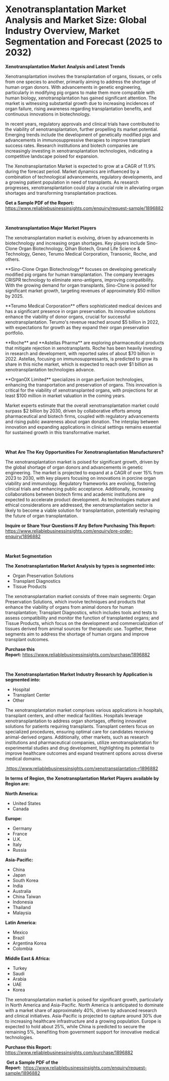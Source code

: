 <p><h1>Xenotransplantation Market Analysis and Market Size: Global Industry Overview, Market Segmentation and Forecast (2025 to 2032)</h1></p><p><strong>Xenotransplantation Market Analysis and Latest Trends</strong></p>
<p><p>Xenotransplantation involves the transplantation of organs, tissues, or cells from one species to another, primarily aiming to address the shortage of human organ donors. With advancements in genetic engineering, particularly in modifying pig organs to make them more compatible with human biology, xenotransplantation has gained significant attention. The market is witnessing substantial growth due to increasing incidences of organ failure, rising awareness regarding transplantation benefits, and continuous innovations in biotechnology.</p><p>In recent years, regulatory approvals and clinical trials have contributed to the viability of xenotransplantation, further propelling its market potential. Emerging trends include the development of genetically modified pigs and advancements in immunosuppressive therapies to improve transplant success rates. Research institutions and biotech companies are increasingly investing in xenotransplantation technologies, indicating a competitive landscape poised for expansion.</p><p>The Xenotransplantation Market is expected to grow at a CAGR of 11.9% during the forecast period. Market dynamics are influenced by a combination of technological advancements, regulatory developments, and a growing patient population in need of transplants. As research progresses, xenotransplantation could play a crucial role in alleviating organ shortages and transforming transplantation practices.</p></p>
<p><strong>Get a Sample PDF of the Report:&nbsp;</strong> <a href="https://www.reliablebusinessinsights.com/enquiry/request-sample/1896882?utm_campaign=2799&utm_medium=2&utm_source=Github&utm_content=ia&utm_term=19042025&utm_id=xenotransplantation">https://www.reliablebusinessinsights.com/enquiry/request-sample/1896882</a></p>
<p>&nbsp;</p>
<p><strong>Xenotransplantation Major Market Players</strong></p>
<p><p>The xenotransplantation market is evolving, driven by advancements in biotechnology and increasing organ shortages. Key players include Sino-Clone Organ Biotechnology, Qihan Biotech, Grand Life Science & Technology, Geneo, Terumo Medical Corporation, Transonic, Roche, and others.</p><p>**Sino-Clone Organ Biotechnology** focuses on developing genetically modified pig organs for human transplantation. The company leverages CRISPR technology to eliminate xeno-antigens, improving compatibility. With the growing demand for organ transplants, Sino-Clone is poised for significant market growth, targeting revenues of approximately $50 million by 2025.</p><p>**Terumo Medical Corporation** offers sophisticated medical devices and has a significant presence in organ preservation. Its innovative solutions enhance the viability of donor organs, crucial for successful xenotransplantation. Terumo's revenue reached around $5 billion in 2022, with expectations for growth as they expand their organ preservation portfolio.</p><p>**Roche** and **Astellas Pharma** are exploring pharmaceutical products that mitigate rejection in xenotransplants. Roche has been heavily investing in research and development, with reported sales of about $70 billion in 2022. Astellas, focusing on immunosuppressants, is predicted to grow its share in this niche market, which is expected to reach over $1 billion as xenotransplantation technologies advance.</p><p>**OrganOX Limited** specializes in organ perfusion technologies, enhancing the transportation and preservation of organs. This innovation is critical for the viability of xenotransplanted organs, with projections for at least $100 million in market valuation in the coming years.</p><p>Market experts estimate that the overall xenotransplantation market could surpass $2 billion by 2030, driven by collaborative efforts among pharmaceutical and biotech firms, coupled with regulatory advancements and rising public awareness about organ donation. The interplay between innovation and expanding applications in clinical settings remains essential for sustained growth in this transformative market.</p></p>
<p>&nbsp;</p>
<p><strong>What Are The Key Opportunities For Xenotransplantation Manufacturers?</strong></p>
<p><p>The xenotransplantation market is poised for significant growth, driven by the global shortage of organ donors and advancements in genetic engineering. The market is projected to expand at a CAGR of over 15% from 2023 to 2030, with key players focusing on innovations in porcine organ viability and immunology. Regulatory frameworks are evolving, fostering clinical trials and enhancing public acceptance. Additionally, increasing collaborations between biotech firms and academic institutions are expected to accelerate product development. As technologies mature and ethical considerations are addressed, the xenotransplantation sector is likely to become a viable solution for transplantation, potentially reshaping the future of organ transplantation.</p></p>
<p><strong>Inquire or Share Your Questions If Any Before Purchasing This Report:</strong> <a href="https://www.reliablebusinessinsights.com/enquiry/pre-order-enquiry/1896882?utm_campaign=2799&utm_medium=2&utm_source=Github&utm_content=ia&utm_term=19042025&utm_id=xenotransplantation">https://www.reliablebusinessinsights.com/enquiry/pre-order-enquiry/1896882</a></p>
<p>&nbsp;</p>
<p><strong>Market Segmentation</strong></p>
<p><strong>The Xenotransplantation Market Analysis by types is segmented into:</strong></p>
<p><ul><li>Organ Preservation Solutions</li><li>Transplant Diagnostics</li><li>Tissue Products</li></ul></p>
<p><p>The xenotransplantation market consists of three main segments: Organ Preservation Solutions, which involve techniques and products that enhance the viability of organs from animal donors for human transplantation; Transplant Diagnostics, which includes tools and tests to assess compatibility and monitor the function of transplanted organs; and Tissue Products, which focus on the development and commercialization of tissues derived from animal sources for therapeutic use. Together, these segments aim to address the shortage of human organs and improve transplant outcomes.</p></p>
<p><strong>Purchase this Report:&nbsp;</strong><a href="https://www.reliablebusinessinsights.com/purchase/1896882?utm_campaign=2799&utm_medium=2&utm_source=Github&utm_content=ia&utm_term=19042025&utm_id=xenotransplantation">https://www.reliablebusinessinsights.com/purchase/1896882</a></p>
<p>&nbsp;</p>
<p><strong>The Xenotransplantation Market Industry Research by Application is segmented into:</strong></p>
<p><ul><li>Hospital</li><li>Transplant Center</li><li>Other</li></ul></p>
<p><p>The xenotransplantation market comprises various applications in hospitals, transplant centers, and other medical facilities. Hospitals leverage xenotransplantation to address organ shortages, offering innovative solutions for patients requiring transplants. Transplant centers focus on specialized procedures, ensuring optimal care for candidates receiving animal-derived organs. Additionally, other markets, such as research institutions and pharmaceutical companies, utilize xenotransplantation for experimental studies and drug development, highlighting its potential to improve healthcare outcomes and expand treatment options across diverse medical domains.</p></p>
<p><a href="https://www.reliablebusinessinsights.com/xenotransplantation-r1896882?utm_campaign=2799&utm_medium=2&utm_source=Github&utm_content=ia&utm_term=19042025&utm_id=xenotransplantation">&nbsp;https://www.reliablebusinessinsights.com/xenotransplantation-r1896882</a></p>
<p><strong>In terms of Region, the Xenotransplantation Market Players available by Region are:</strong></p>
<p>
    <p> <strong> North America: </strong>
        <ul>
            <li>United States</li>
            <li>Canada</li>
        </ul>
        </p> 
    <p> <strong> Europe: </strong>
        <ul>
            <li>Germany</li>
            <li>France</li>
            <li>U.K.</li>
            <li>Italy</li>
            <li>Russia</li>
        </ul>
        </p> 
    <p> <strong> Asia-Pacific: </strong>
        <ul>
            <li>China</li>
            <li>Japan</li>
            <li>South Korea</li>
            <li>India</li>
            <li>Australia</li>
            <li>China Taiwan</li>
            <li>Indonesia</li>
            <li>Thailand</li>
            <li>Malaysia</li>
        </ul>
        </p> 
    <p> <strong> Latin America: </strong>
        <ul>
            <li>Mexico</li>
            <li>Brazil</li>
            <li>Argentina Korea</li>
            <li>Colombia</li>
        </ul>
        </p> 
    <p> <strong> Middle East & Africa: </strong>
        <ul>
            <li>Turkey</li>
            <li>Saudi</li>
            <li>Arabia</li>
            <li>UAE</li>
            <li>Korea</li>
        </ul>
    </p>
    </p>
<p><p>The xenotransplantation market is poised for significant growth, particularly in North America and Asia-Pacific. North America is anticipated to dominate with a market share of approximately 40%, driven by advanced research and clinical initiatives. Asia-Pacific is projected to capture around 30% due to increasing healthcare infrastructure and a growing population. Europe is expected to hold about 25%, while China is predicted to secure the remaining 5%, benefiting from government support for innovative medical technologies.</p></p>
<p><strong>Purchase this Report: </strong><a href="https://www.reliablebusinessinsights.com/purchase/1896882?utm_campaign=2799&utm_medium=2&utm_source=Github&utm_content=ia&utm_term=19042025&utm_id=xenotransplantation">https://www.reliablebusinessinsights.com/purchase/1896882</a></p>
<p>&nbsp;<strong>Get a Sample PDF of the Report:&nbsp;&nbsp;</strong><a href="https://www.reliablebusinessinsights.com/enquiry/request-sample/1896882?utm_campaign=2799&utm_medium=2&utm_source=Github&utm_content=ia&utm_term=19042025&utm_id=xenotransplantation">https://www.reliablebusinessinsights.com/enquiry/request-sample/1896882</a></p>
<p><strong></strong></p>
<p><p></p><p></p><p></p></p>